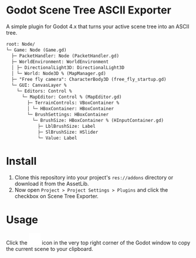 # Godot Scene Tree ASCII Exporter

A simple plugin for Godot 4.x that turns your active scene tree into an ASCII tree.

```
root: Node/
└─ Game: Node (Game.gd)
  ├─ PacketHandler: Node (PacketHandler.gd)
  ├─ WorldEnvironment: WorldEnvironment
  │ ├─ DirectionalLight3D: DirectionalLight3D
  │ └─ World: Node3D % (MapManager.gd)
  ├─ "Free fly camera": CharacterBody3D (free_fly_startup.gd)
  └─ GUI: CanvasLayer %
	└─ Editors: Control %
	  └─ MapEditor: Control % (MapEditor.gd)
		├─ TerrainControls: VBoxContainer %
		│ └─ HBoxContainer: HBoxContainer
		└─ BrushSettings: HBoxContainer
		  └─ BrushSize: HBoxContainer % (HInputContainer.gd)
			├─ LblBrushSize: Label
			├─ SlBrushSize: HSlider
			└─ Value: Label
```

# Install
1. Clone this repository into your project's `res://addons` directory or download it from the AssetLib.
2. Now open `Project > Project Settings > Plugins` and click the checkbox on Scene Tree Exporter.

# Usage
Click the <img src="./icon.svg"/> icon in the very top right corner of the Godot window to copy the current scene to your clipboard.
